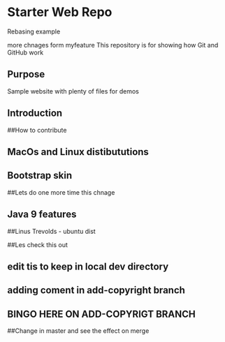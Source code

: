 # Starter Web Repo

Rebasing example


more chnages form myfeature
This repository is for showing how Git and GitHub work

## Purpose

Sample website with plenty of files for demos
## Introduction

##How to contribute

## MacOs and Linux distibututions

## Bootstrap skin

##Lets do one more time this chnage

## Java 9 features 

##Linus Trevolds - ubuntu dist

##Les check this out

## edit tis to keep in local dev directory

## adding coment in add-copyright branch

## BINGO HERE ON ADD-COPYRIGT BRANCH

##Change in master and see the effect on merge
